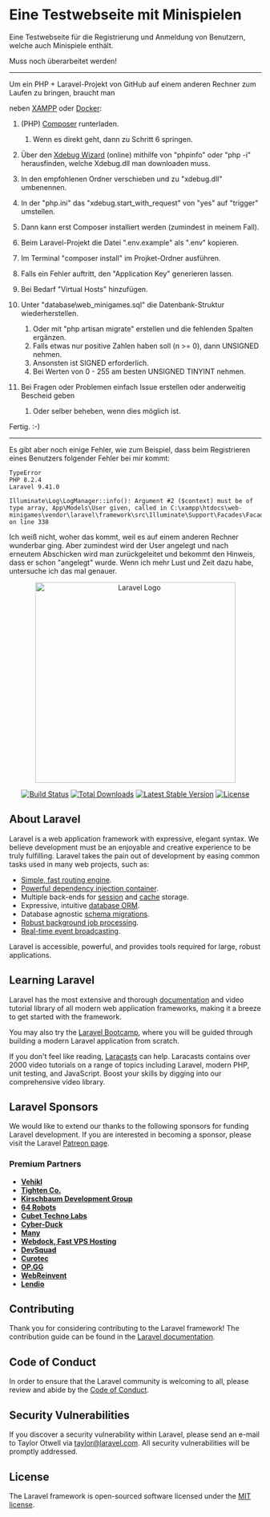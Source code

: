 # Eine Testwebseite mit Minispielen

Eine Testwebseite für die Registrierung und Anmeldung von Benutzern, welche auch Minispiele enthält.

Muss noch überarbeitet werden!

---

Um ein PHP + Laravel-Projekt von GitHub auf einem anderen Rechner zum Laufen zu bringen, braucht man

neben [XAMPP](https://www.apachefriends.org/download.html) oder [Docker](https://www.docker.com/get-started/):

1. (PHP) [Composer](https://getcomposer.org/) runterladen.
    1. Wenn es direkt geht, dann zu Schritt 6 springen.

2. Über den [Xdebug Wizard](https://xdebug.org/wizard) (online) mithilfe von "phpinfo" oder "php -i" herausfinden, welche Xdebug.dll man downloaden muss.
3. In den empfohlenen Ordner verschieben und zu "xdebug.dll" umbenennen.
4. In der "php.ini" das "xdebug.start_with_request" von "yes" auf "trigger" umstellen.
5. Dann kann erst Composer installiert werden (zumindest in meinem Fall).

6. Beim Laravel-Projekt die Datei ".env.example" als ".env" kopieren.
7. Im Terminal "composer install" im Projket-Ordner ausführen.
8. Falls ein Fehler auftritt, den "Application Key" generieren lassen.
9. Bei Bedarf "Virtual Hosts" hinzufügen.
10. Unter "database\web_minigames.sql" die Datenbank-Struktur wiederherstellen.
    1. Oder mit "php artisan migrate" erstellen und die fehlenden Spalten ergänzen.
    2. Falls etwas nur positive Zahlen haben soll (n >= 0), dann UNSIGNED nehmen.
    3. Ansonsten ist SIGNED erforderlich.
    4. Bei Werten von 0 - 255 am besten UNSIGNED TINYINT nehmen.
11. Bei Fragen oder Problemen einfach Issue erstellen oder anderweitig Bescheid geben
    1. Oder selber beheben, wenn dies möglich ist.

Fertig. :-)

---
Es gibt aber noch einige Fehler, wie zum Beispiel, dass beim Registrieren eines Benutzers folgender Fehler bei mir kommt:

```
TypeError
PHP 8.2.4
Laravel 9.41.0

Illuminate\Log\LogManager::info(): Argument #2 ($context) must be of type array, App\Models\User given, called in C:\xampp\htdocs\web-minigames\vendor\laravel\framework\src\Illuminate\Support\Facades\Facade.php on line 338
```

Ich weiß nicht, woher das kommt, weil es auf einem anderen Rechner wunderbar ging. Aber zumindest wird der User angelegt und nach erneutem Abschicken wird man zurückgeleitet und bekommt den Hinweis, dass er schon "angelegt" wurde. Wenn ich mehr Lust und Zeit dazu habe, untersuche ich das mal genauer.


<p align="center"><a href="https://laravel.com" target="_blank"><img src="https://raw.githubusercontent.com/laravel/art/master/logo-lockup/5%20SVG/2%20CMYK/1%20Full%20Color/laravel-logolockup-cmyk-red.svg" width="400" alt="Laravel Logo"></a></p>

<p align="center">
<a href="https://travis-ci.org/laravel/framework"><img src="https://travis-ci.org/laravel/framework.svg" alt="Build Status"></a>
<a href="https://packagist.org/packages/laravel/framework"><img src="https://img.shields.io/packagist/dt/laravel/framework" alt="Total Downloads"></a>
<a href="https://packagist.org/packages/laravel/framework"><img src="https://img.shields.io/packagist/v/laravel/framework" alt="Latest Stable Version"></a>
<a href="https://packagist.org/packages/laravel/framework"><img src="https://img.shields.io/packagist/l/laravel/framework" alt="License"></a>
</p>

## About Laravel

Laravel is a web application framework with expressive, elegant syntax. We believe development must be an enjoyable and creative experience to be truly fulfilling. Laravel takes the pain out of development by easing common tasks used in many web projects, such as:

- [Simple, fast routing engine](https://laravel.com/docs/routing).
- [Powerful dependency injection container](https://laravel.com/docs/container).
- Multiple back-ends for [session](https://laravel.com/docs/session) and [cache](https://laravel.com/docs/cache) storage.
- Expressive, intuitive [database ORM](https://laravel.com/docs/eloquent).
- Database agnostic [schema migrations](https://laravel.com/docs/migrations).
- [Robust background job processing](https://laravel.com/docs/queues).
- [Real-time event broadcasting](https://laravel.com/docs/broadcasting).

Laravel is accessible, powerful, and provides tools required for large, robust applications.

## Learning Laravel

Laravel has the most extensive and thorough [documentation](https://laravel.com/docs) and video tutorial library of all modern web application frameworks, making it a breeze to get started with the framework.

You may also try the [Laravel Bootcamp](https://bootcamp.laravel.com), where you will be guided through building a modern Laravel application from scratch.

If you don't feel like reading, [Laracasts](https://laracasts.com) can help. Laracasts contains over 2000 video tutorials on a range of topics including Laravel, modern PHP, unit testing, and JavaScript. Boost your skills by digging into our comprehensive video library.

## Laravel Sponsors

We would like to extend our thanks to the following sponsors for funding Laravel development. If you are interested in becoming a sponsor, please visit the Laravel [Patreon page](https://patreon.com/taylorotwell).

### Premium Partners

- **[Vehikl](https://vehikl.com/)**
- **[Tighten Co.](https://tighten.co)**
- **[Kirschbaum Development Group](https://kirschbaumdevelopment.com)**
- **[64 Robots](https://64robots.com)**
- **[Cubet Techno Labs](https://cubettech.com)**
- **[Cyber-Duck](https://cyber-duck.co.uk)**
- **[Many](https://www.many.co.uk)**
- **[Webdock, Fast VPS Hosting](https://www.webdock.io/en)**
- **[DevSquad](https://devsquad.com)**
- **[Curotec](https://www.curotec.com/services/technologies/laravel/)**
- **[OP.GG](https://op.gg)**
- **[WebReinvent](https://webreinvent.com/?utm_source=laravel&utm_medium=github&utm_campaign=patreon-sponsors)**
- **[Lendio](https://lendio.com)**

## Contributing

Thank you for considering contributing to the Laravel framework! The contribution guide can be found in the [Laravel documentation](https://laravel.com/docs/contributions).

## Code of Conduct

In order to ensure that the Laravel community is welcoming to all, please review and abide by the [Code of Conduct](https://laravel.com/docs/contributions#code-of-conduct).

## Security Vulnerabilities

If you discover a security vulnerability within Laravel, please send an e-mail to Taylor Otwell via [taylor@laravel.com](mailto:taylor@laravel.com). All security vulnerabilities will be promptly addressed.

## License

The Laravel framework is open-sourced software licensed under the [MIT license](https://opensource.org/licenses/MIT).
